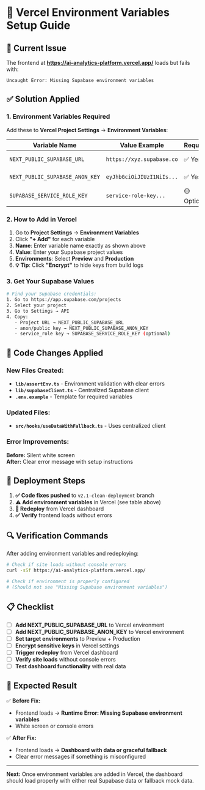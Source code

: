 # 🔧 Vercel Environment Variables Setup Guide

## 🚨 **Current Issue**
The frontend at **https://ai-analytics-platform.vercel.app/** loads but fails with:
```
Uncaught Error: Missing Supabase environment variables
```

## ✅ **Solution Applied**

### 1. **Environment Variables Required**

Add these to **Vercel Project Settings** → **Environment Variables**:

| Variable Name | Value Example | Required | Target |
|---------------|---------------|----------|--------|
| `NEXT_PUBLIC_SUPABASE_URL` | `https://xyz.supabase.co` | ✅ Yes | Preview, Production |
| `NEXT_PUBLIC_SUPABASE_ANON_KEY` | `eyJhbGciOiJIUzI1NiIs...` | ✅ Yes | Preview, Production |
| `SUPABASE_SERVICE_ROLE_KEY` | `service-role-key...` | 🟡 Optional | Preview, Production |

### 2. **How to Add in Vercel**

1. Go to **Project Settings** → **Environment Variables**
2. Click **"+ Add"** for each variable
3. **Name**: Enter variable name exactly as shown above
4. **Value**: Enter your Supabase project values
5. **Environments**: Select **Preview** and **Production**
6. **💡 Tip**: Click **"Encrypt"** to hide keys from build logs

### 3. **Get Your Supabase Values**

```bash
# Find your Supabase credentials:
1. Go to https://app.supabase.com/projects
2. Select your project
3. Go to Settings → API
4. Copy:
   - Project URL → NEXT_PUBLIC_SUPABASE_URL
   - anon/public key → NEXT_PUBLIC_SUPABASE_ANON_KEY
   - service_role key → SUPABASE_SERVICE_ROLE_KEY (optional)
```

## 🔧 **Code Changes Applied**

### New Files Created:
- **`lib/assertEnv.ts`** - Environment validation with clear errors
- **`lib/supabaseClient.ts`** - Centralized Supabase client  
- **`.env.example`** - Template for required variables

### Updated Files:
- **`src/hooks/useDataWithFallback.ts`** - Uses centralized client

### Error Improvements:
**Before:** Silent white screen  
**After:** Clear error message with setup instructions

## 🚀 **Deployment Steps**

1. **✅ Code fixes pushed** to `v2.1-clean-deployment` branch
2. **⚠️ Add environment variables** in Vercel (see table above)
3. **🔄 Redeploy** from Vercel dashboard
4. **✅ Verify** frontend loads without errors

## 🔍 **Verification Commands**

After adding environment variables and redeploying:

```bash
# Check if site loads without console errors
curl -sSf https://ai-analytics-platform.vercel.app/

# Check if environment is properly configured  
# (Should not see "Missing Supabase environment variables")
```

## 📋 **Checklist**

- [ ] **Add NEXT_PUBLIC_SUPABASE_URL** to Vercel environment
- [ ] **Add NEXT_PUBLIC_SUPABASE_ANON_KEY** to Vercel environment  
- [ ] **Set target environments** to Preview + Production
- [ ] **Encrypt sensitive keys** in Vercel settings
- [ ] **Trigger redeploy** from Vercel dashboard
- [ ] **Verify site loads** without console errors
- [ ] **Test dashboard functionality** with real data

## 🎯 **Expected Result**

✅ **Before Fix:**
- Frontend loads → **Runtime Error: Missing Supabase environment variables**
- White screen or console errors

✅ **After Fix:**
- Frontend loads → **Dashboard with data or graceful fallback**
- Clear error messages if something is misconfigured

---

**Next:** Once environment variables are added in Vercel, the dashboard should load properly with either real Supabase data or fallback mock data.